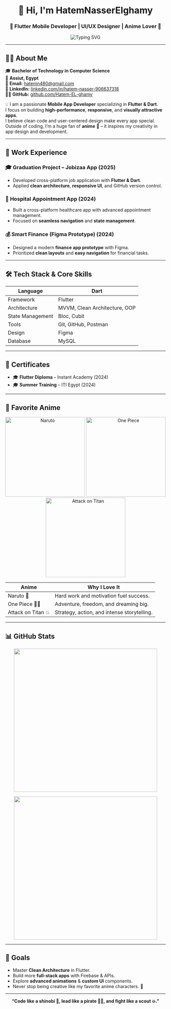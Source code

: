 <h1 align="center">👋 Hi, I'm HatemNasserElghamy</h1>
<h3 align="center">🚀 Flutter Mobile Developer | UI/UX Designer | Anime Lover 🎌</h3>

<p align="center">
  <img src="https://readme-typing-svg.demolab.com?font=Fira+Code&size=24&pause=1000&color=36BCF7&center=true&vCenter=true&width=500&lines=Mobile+App+Developer+using+Flutter+%F0%9F%93%B1;Clean+Code+with+MVVM+Architecture+%F0%9F%92%96;Inspired+by+Anime+Creativity+%F0%9F%8E%A9" alt="Typing SVG" />
</p>

---

## 🧑‍💻 About Me

🎓 **Bachelor of Technology in Computer Science**  
📍 **Assiut, Egypt**  
📧 **Email:** hatemn480@gmail.com  
💼 **LinkedIn:** [linkedin.com/in/hatem-nasser-906637318](https://linkedin.com/in/hatem-nasser-906637318)  
👨‍💻 **GitHub:** [github.com/Hatem-EL-ghamy](https://github.com/Hatem-EL-ghamy)

💡 I am a passionate **Mobile App Developer** specializing in **Flutter & Dart**.  
I focus on building **high-performance**, **responsive**, and **visually attractive apps**.  
I believe clean code and user-centered design make every app special.  
Outside of coding, I’m a huge fan of **anime** 🎥 – it inspires my creativity in app design and development.

---

## 💼 Work Experience

### 🎓 Graduation Project – **Jobizaa App** (2025)
- Developed cross-platform job application with **Flutter & Dart**.
- Applied **clean architecture**, **responsive UI**, and GitHub version control.

### 🏥 **Hospital Appointment App** (2024)
- Built a cross-platform healthcare app with advanced appointment management.
- Focused on **seamless navigation** and **state management**.

### 💰 **Smart Finance (Figma Prototype)** (2024)
- Designed a modern **finance app prototype** with Figma.
- Prioritized **clean layouts** and **easy navigation** for financial tasks.

---

## 🛠️ Tech Stack & Core Skills

| Language | Dart |
| --- | --- |
| Framework | Flutter |
| Architecture | MVVM, Clean Architecture, OOP |
| State Management | Bloc, Cubit |
| Tools | Git, GitHub, Postman |
| Design | Figma |
| Database | MySQL |

---

## 📜 Certificates
- 🎓 **Flutter Diploma** – Instant Academy (2024)
- 🎓 **Summer Training** – ITI Egypt (2024)

---

## 🎌 Favorite Anime

<p align="center">
  <img src="https://i.pinimg.com/originals/d1/d3/7e/d1d37e7b15697ea6f31cbfb6f5e7e70c.gif" width="250" alt="Naruto">
  <img src="https://wallpapercave.com/wp/wp7418473.jpg" width="250" alt="One Piece">
  <img src="https://i.pinimg.com/originals/c9/40/d0/c940d0465e99cf5cf103d9ef72b015de.gif" width="250" alt="Attack on Titan">
</p>

| Anime | Why I Love It |
| --- | --- |
| Naruto 🥷 | Hard work and motivation fuel success. |
| One Piece 🏴‍☠️ | Adventure, freedom, and dreaming big. |
| Attack on Titan 💥 | Strategy, action, and intense storytelling. |

---

## 📊 GitHub Stats

<p align="center">
  <img src="https://github-readme-stats.vercel.app/api?username=Hatem-EL-ghamy&show_icons=true&theme=tokyonight" width="450">
</p>

<p align="center">
  <img src="https://streak-stats.demolab.com/?user=Hatem-EL-ghamy&theme=tokyonight" width="450">
</p>

---

## 🚀 Goals
- Master **Clean Architecture** in Flutter.
- Build more **full-stack apps** with Firebase & APIs.
- Explore **advanced animations** & **custom UI** components.
- Never stop being creative like my favorite anime characters. 🎨

---

<p align="center"><b>“Code like a shinobi 🥷, lead like a pirate 🏴‍☠️, and fight like a scout 💥.”</b></p>
